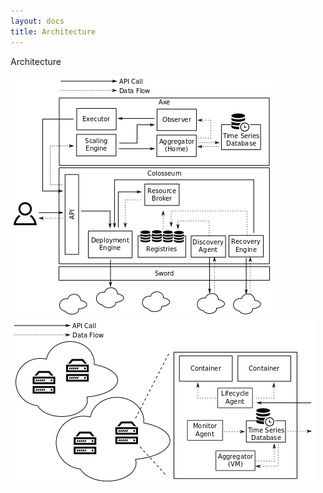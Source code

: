 ```yaml
---
layout: docs
title: Architecture
---
```


Architecture

![alt text][architecture_home]
![alt text][architecture_remote]


[architecture_home]: /images/architecture_home.png "Architecture of the Home Domain"
[architecture_remote]: /images/architecture_remote.png "Architecture of the Remote Domain"
